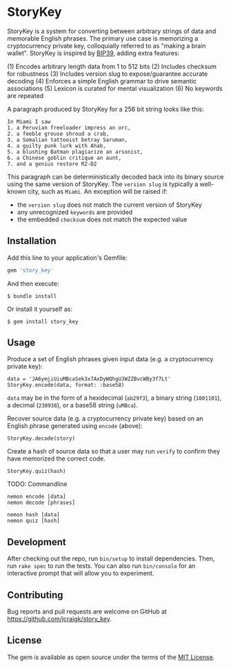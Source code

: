# StoryKey

StoryKey is a system for converting between arbitrary strings of data and memorable English phrases. The primary use case is memorizing a cryptocurrency private key, colloquially referred to as "making a brain wallet". StoryKey is inspired by [BIP39](https://github.com/bitcoin/bips/blob/master/bip-0039.mediawiki), adding extra features:

(1) Encodes arbitrary length data from 1 to 512 bits
(2) Includes checksum for robustness
(3) Includes version slug to expose/guarantee accurate decoding
(4) Enforces a simple English grammar to drive semantic associations
(5) Lexicon is curated for mental visualization
(6) No keywords are repeated

A paragraph produced by StoryKey for a 256 bit string looks like this:

```
In Miami I saw
1. a Peruvian freeloader impress an orc,
2. a feeble grouse shroud a crab,
3. a Somalian tattooist betray Saruman,
4. a guilty punk lurk with Ahab,
5. a blushing Batman plagiarize an arsonist,
6. a Chinese goblin critique an aunt,
7. and a genius restore R2-D2
````

This paragraph can be deterministically decoded back into its binary source using the same version of StoryKey. The `version slug` is typically a well-known city, such as `Miami`. An exception will be raised if:
 * the `version slug` does not match the current version of StoryKey
 * any unrecognized `keywords` are provided
 * the embedded `checksum` does not match the expected value


## Installation

Add this line to your application's Gemfile:

```ruby
gem 'story_key'
```

And then execute:

    $ bundle install

Or install it yourself as:

    $ gem install story_key

## Usage

Produce a set of English phrases given input data (e.g. a cryptocurrency private key):

```
data = 'JA6ymjiUiuMBcaSek3x7AxDyWQhgUJWZZBvcWBy3f7Lt'
StoryKey.encode(data, format: :base58)
```

`data` may be in the form of a hexidecimal (`ab29f3`), a binary string (`1001101`), a decimal (`230938`), or a base58 string (`uMBca`).

Recover source data (e.g. a cryptocurrency private key) based on an English phrase generated using `encode` (above):

```
StoryKey.decode(story)
```

Create a hash of source data so that a user may run `verify` to confirm they have memorized the correct code.

```
StoryKey.quiz(hash)
```

TODO: Commandline

```
nemon encode [data]
nemon decode [phrases]

nemon hash [data]
nemon quiz [hash]
```

## Development

After checking out the repo, run `bin/setup` to install dependencies. Then, run `rake spec` to run the tests. You can also run `bin/console` for an interactive prompt that will allow you to experiment.


## Contributing

Bug reports and pull requests are welcome on GitHub at https://github.com/jcraigk/story_key.


## License

The gem is available as open source under the terms of the [MIT License](https://opensource.org/licenses/MIT).
